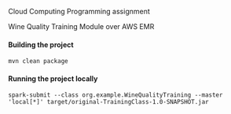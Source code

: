 Cloud Computing
Programming assignment

Wine Quality Training Module over AWS EMR

#### Building the project
```
mvn clean package
```


#### Running the project locally
```
spark-submit --class org.example.WineQualityTraining --master 'local[*]' target/original-TrainingClass-1.0-SNAPSHOT.jar
```
